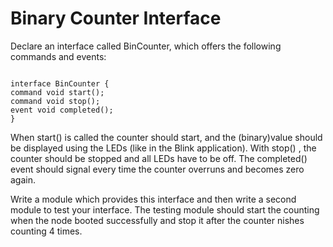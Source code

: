 # Binary Counter Interface
Declare an interface called BinCounter, which offers the following commands and events:
<pre><code>
interface BinCounter {
command void start();
command void stop();
event void completed();
}
</pre></code>
When start() is called the counter should start, and the (binary)value should be displayed using the LEDs (like in the Blink application).  With stop() , the counter should be stopped and all LEDs have to be off.  The completed() event should signal every time the counter overruns and becomes zero again.

Write a module which provides this interface and then write a second module to test your interface. The testing module should start the counting when the node booted successfully and stop it after the counter  nishes counting 4 times.
